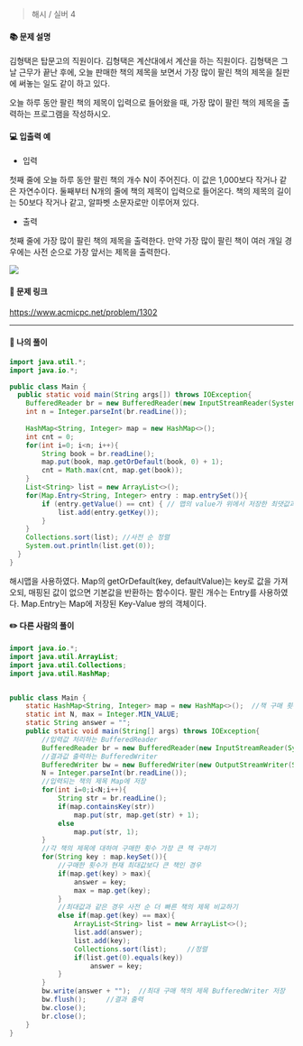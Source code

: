 > 해시 / 실버 4

#### 📚 문제 설명
김형택은 탑문고의 직원이다. 김형택은 계산대에서 계산을 하는 직원이다. 김형택은 그날 근무가 끝난 후에, 오늘 판매한 책의 제목을 보면서 가장 많이 팔린 책의 제목을 칠판에 써놓는 일도 같이 하고 있다.

오늘 하루 동안 팔린 책의 제목이 입력으로 들어왔을 때, 가장 많이 팔린 책의 제목을 출력하는 프로그램을 작성하시오.



#### 💻 입출력 예

- 입력

첫째 줄에 오늘 하루 동안 팔린 책의 개수 N이 주어진다. 이 값은 1,000보다 작거나 같은 자연수이다. 둘째부터 N개의 줄에 책의 제목이 입력으로 들어온다. 책의 제목의 길이는 50보다 작거나 같고, 알파벳 소문자로만 이루어져 있다.

- 출력

첫째 줄에 가장 많이 팔린 책의 제목을 출력한다. 만약 가장 많이 팔린 책이 여러 개일 경우에는 사전 순으로 가장 앞서는 제목을 출력한다.

![](https://velog.velcdn.com/images/uunew/post/d5348791-7eff-4352-b560-5a1952826746/image.png)






#### 🔗 문제 링크
https://www.acmicpc.net/problem/1302

---

#### 📝 나의 풀이
``` java
import java.util.*;
import java.io.*;

public class Main {
  public static void main(String args[]) throws IOException{
    BufferedReader br = new BufferedReader(new InputStreamReader(System.in));
    int n = Integer.parseInt(br.readLine());
    
    HashMap<String, Integer> map = new HashMap<>();
    int cnt = 0;
    for(int i=0; i<n; i++){
        String book = br.readLine();
        map.put(book, map.getOrDefault(book, 0) + 1);
        cnt = Math.max(cnt, map.get(book));
    }
    List<String> list = new ArrayList<>();
    for(Map.Entry<String, Integer> entry : map.entrySet()){
        if (entry.getValue() == cnt) { // 맵의 value가 위에서 저장한 최댓값과 같을 경우
            list.add(entry.getKey());
        }
    }
    Collections.sort(list); //사전 순 정렬
    System.out.println(list.get(0));
  }
}


```
해시맵을 사용하였다. 
Map의 getOrDefault(key, defaultValue)는 key로 값을 가져오되, 매핑된 값이 없으면 기본값을 반환하는 함수이다. 
팔린 개수는 Entry를 사용하였다. Map.Entry는 Map에 저장된 Key-Value 쌍의 객체이다. 


#### ✏️ 다른 사람의 풀이
``` java
import java.io.*;
import java.util.ArrayList;
import java.util.Collections;
import java.util.HashMap;


public class Main {
    static HashMap<String, Integer> map = new HashMap<>();	//책 구매 횟수 저장 Map
    static int N, max = Integer.MIN_VALUE;
    static String answer = "";
    public static void main(String[] args) throws IOException{
        //입력값 처리하는 BufferedReader
        BufferedReader br = new BufferedReader(new InputStreamReader(System.in));
        //결과값 출력하는 BufferedWriter
        BufferedWriter bw = new BufferedWriter(new OutputStreamWriter(System.out));
        N = Integer.parseInt(br.readLine());
        //입력되는 책의 제목 Map에 저장
        for(int i=0;i<N;i++){
            String str = br.readLine();
            if(map.containsKey(str))
                map.put(str, map.get(str) + 1);
            else
                map.put(str, 1);
        }
        //각 책의 제목에 대하여 구매한 횟수 가장 큰 책 구하기
        for(String key : map.keySet()){
            //구매한 횟수가 현재 최대값보다 큰 책인 경우
            if(map.get(key) > max){
                answer = key;
                max = map.get(key);
            }
            //최대값과 같은 경우 사전 순 더 빠른 책의 제목 비교하기
            else if(map.get(key) == max){
                ArrayList<String> list = new ArrayList<>();
                list.add(answer);
                list.add(key);
                Collections.sort(list);		//정렬
                if(list.get(0).equals(key))
                    answer = key;
            }
        }
        bw.write(answer + "");	//최대 구매 책의 제목 BufferedWriter 저장
        bw.flush();		//결과 출력
        bw.close();
        br.close();
    }
}
```